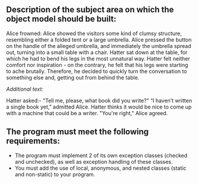 ## Description of the subject area on which the object model should be built:

Alice frowned: Alice showed the visitors some kind of clumsy structure, resembling either a folded tent or a large umbrella. Alice pressed the button on the handle of the alleged umbrella, and immediately the umbrella spread out, turning into a small table with a chair. Hatter sat down at the table, for which he had to bend his legs in the most unnatural way. Hatter felt neither comfort nor inspiration - on the contrary, he felt that his legs were starting to ache brutally. Therefore, he decided to quickly turn the conversation to something else and, getting out from behind the table. 

*Additional text:*

Hatter asked:- "Tell me, please, what book did you write?"
“I haven’t written a single book yet,” admitted Alice.
Hatter thinks it would be nice to come up with a machine that could be a writer. "You're right," Alice  agreed.

## The program must meet the following requirements:

- The program must implement 2 of its own exception classes (checked and unchecked), as well as exception handling of these classes.
- You must add the use of local, anonymous, and nested classes (static and non-static) to your program.
